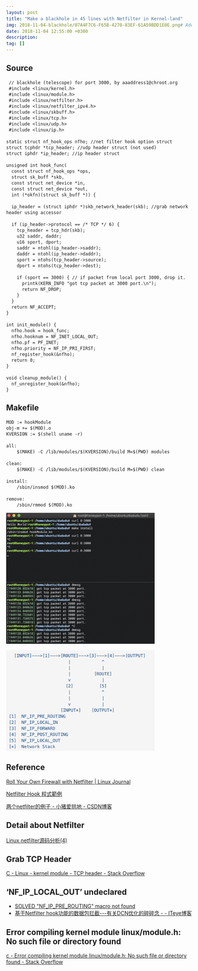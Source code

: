 ```yaml
---
layout: post
title: "Make a blackhole in 45 lines with Netfilter in Kernel-land"
img: 2018-11-04-blackhole/07A4F7C6-F65B-4270-83EF-61A59BDD1E0E.png# Add image post (optional)
date: 2018-11-04 12:55:00 +0300
description: 
tag: []
---
```



<style>
img {
  width: 80%;
  border: none;
  background: none;
}
</style>

## Source 

```
 // blackhole (telescope) for port 3000, by aaaddress1@chroot.org 
 #include <linux/kernel.h>
 #include <linux/module.h>
 #include <linux/netfilter.h>
 #include <linux/netfilter_ipv4.h>
 #include <linux/skbuff.h>
 #include <linux/tcp.h>
 #include <linux/udp.h>
 #include <linux/ip.h>

static struct nf_hook_ops nfho; //net filter hook option struct
struct tcphdr *tcp_header; //udp header struct (not used)
struct iphdr *ip_header; //ip header struct

unsigned int hook_func(
  const struct nf_hook_ops *ops, 
  struct sk_buff *skb, 
  const struct net_device *in, 
  const struct net_device *out, 
  int (*okfn)(struct sk_buff *)) {

  ip_header = (struct iphdr *)skb_network_header(skb); //grab network header using accessor

  if (ip_header->protocol == /* TCP */ 6) {
    tcp_header = tcp_hdr(skb);
    u32 saddr, daddr;
    u16 sport, dport;
    saddr = ntohl(ip_header->saddr);
    daddr = ntohl(ip_header->daddr);
    sport = ntohs(tcp_header->source);
    dport = ntohs(tcp_header->dest);

    if (sport == 3000) { // if packet from local port 3000, drop it.
      printk(KERN_INFO "got tcp packet at 3000 port.\n");
      return NF_DROP;
    }
  }
  return NF_ACCEPT;
}

int init_module() {
  nfho.hook = hook_func;
  nfho.hooknum = NF_INET_LOCAL_OUT;
  nfho.pf = PF_INET;
  nfho.priority = NF_IP_PRI_FIRST;
  nf_register_hook(&nfho);
  return 0;
}

void cleanup_module() {
  nf_unregister_hook(&nfho);
}

```

## Makefile

```
MOD := hookModule
obj-m += $(MOD).o
KVERSION := $(shell uname -r)

all:
	$(MAKE) -C /lib/modules/$(KVERSION)/build M=$(PWD) modules

clean:
	$(MAKE) -C /lib/modules/$(KVERSION)/build M=$(PWD) clean

install:
	/sbin/insmod $(MOD).ko

remove:
	/sbin/rmmod $(MOD).ko
```

![](/assets/img/2018-11-04-blackhole/07A4F7C6-F65B-4270-83EF-61A59BDD1E0E.png)

![](/assets/img/2018-11-04-blackhole/A12B118B-14C5-49B7-8D59-0C6DDD87E021.png)

## Reference

[Roll Your Own Firewall with Netfilter | Linux Journal](https://www.linuxjournal.com/article/7184)

[Netfilter Hook 程式範例](http://neokentblog.blogspot.com/2014/06/netfilter-hook.html)

[两个netfilter的例子 - 小猪爱拱地 - CSDN博客](https://blog.csdn.net/CaspianSea/article/details/43730021)


## Detail about Netfilter

[Linux netfilter源码分析(4)](http://staff.ustc.edu.cn/~james/linux/netfilter-4.html)

## Grab TCP Header

[C - Linux - kernel module - TCP header - Stack Overflow](https://stackoverflow.com/questions/16528868/c-linux-kernel-module-tcp-header)

## ‘NF_IP_LOCAL_OUT’ undeclared

* [SOLVED "NF_IP_PRE_ROUTING" macro not found](https://www.linuxquestions.org/questions/linux-networking-3/nf_ip_pre_routing-macro-not-found-4175431483/)
* [基于Netfilter hook功能的数据包拦截---有关DCN优化的碎碎念 -  - ITeye博客](http://iam42.iteye.com/blog/1661816)

## Error compiling kernel module linux/module.h: No such file or directory found

[c - Error compiling kernel module linux/module.h: No such file or directory found - Stack Overflow](https://stackoverflow.com/questions/30021405/error-compiling-kernel-module-linux-module-h-no-such-file-or-directory-found)
